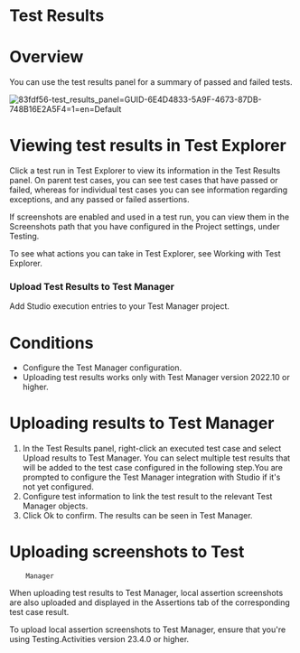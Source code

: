 ﻿# Test Results

# Overview

You can use the test results panel for a summary of passed and failed tests.

![83fdf56-test_results_panel=GUID-6E4D4833-5A9F-4673-87DB-748B16E2A5F4=1=en=Default](/images/83fdf56-test_results_panel=GUID-6E4D4833-5A9F-4673-87DB-748B16E2A5F4=1=en=Default.png)

# Viewing test results in Test Explorer

Click a test run in Test Explorer to view its information in the Test Results panel. On parent
                test cases, you can see test cases that have passed or failed, whereas for
                individual test cases you can see information regarding exceptions, and any passed
                or failed assertions.

If screenshots are enabled and used in a test run, you can view them in the
                    Screenshots path that you have configured in the Project settings, under
                    Testing.

To see what actions you can take in Test Explorer, see Working with Test Explorer.

### Upload Test Results to Test Manager

Add Studio execution entries to your Test Manager project.

# Conditions

* Configure the Test Manager configuration.
* Uploading test results works only with Test Manager version 2022.10 or higher.

# Uploading results to Test Manager

1. In the Test Results panel, right-click an executed test case and select Upload results to Test Manager. You can select multiple test results that will be added to the test case configured in the following step.You are prompted to configure the Test Manager integration with Studio if it's not yet configured.
2. Configure test information to link the test result to the relevant Test Manager objects.
3. Click Ok to confirm. The results can be seen in Test Manager.

# Uploading screenshots to Test
        Manager

When uploading test results to Test Manager, local assertion screenshots are also uploaded
        and displayed in the Assertions tab of the corresponding test case result.

To upload local assertion screenshots to Test Manager, ensure that you're using
            Testing.Activities version 23.4.0 or higher.


